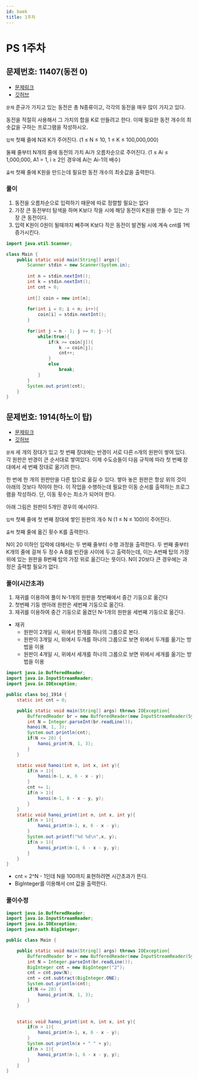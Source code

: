 ```yaml
---
id: baek
title: 1주차
---
```


# PS 1주차

## 문제번호: 11407(동전 0)
- [문제링크](https://www.acmicpc.net/problem/11047)
- [깃허브](https://github.com/sksk713/PS/blob/master/1%EC%A3%BC%EC%B0%A8/11047.java)


`문제`
준규가 가지고 있는 동전은 총 N종류이고, 각각의 동전을 매우 많이 가지고 있다.

동전을 적절히 사용해서 그 가치의 합을 K로 만들려고 한다. 이때 필요한 동전 개수의 최솟값을 구하는 프로그램을 작성하시오.

`입력`
첫째 줄에 N과 K가 주어진다. (1 ≤ N ≤ 10, 1 ≤ K ≤ 100,000,000)

둘째 줄부터 N개의 줄에 동전의 가치 Ai가 오름차순으로 주어진다. (1 ≤ Ai ≤ 1,000,000, A1 = 1, i ≥ 2인 경우에 Ai는 Ai-1의 배수)

`출력`
첫째 줄에 K원을 만드는데 필요한 동전 개수의 최솟값을 출력한다.

### 풀이
1. 동전을 오름차순으로 입력하기 때문에 따로 정렬할 필요는 없다
2. 가장 큰 동전부터 탐색을 하며 K보다 작을 시에 해당 동전이 K원을 만들 수 있는 가장 큰 동전이다.
3. 입력 K원이 0원이 될때까지 빼주며 K보다 작은 동전이 발견될 시에 계속 cnt를 1씩 증가시킨다.

```java    
import java.util.Scanner;

class Main {
    public static void main(String[] args){
        Scanner stdin = new Scanner(System.in);
        
        int n = stdin.nextInt();
        int k = stdin.nextInt();
        int cnt = 0;
        
        int[] coin = new int[n];
        
        for(int i = 0; i < n; i++){
            coin[i] = stdin.nextInt();
        }
        
        for(int j = n - 1; j >= 0; j--){
            while(true){
                if(k >= coin[j]){
                    k -= coin[j];
                    cnt++;
                }
                else
                    break;
            }
        }
        System.out.print(cnt);
    }
}
```

## 문제번호: 1914(하노이 탑)
- [문제링크](https://www.acmicpc.net/problem/1914)
- [깃허브](https://github.com/sksk713/PS/blob/master/1%EC%A3%BC%EC%B0%A8/1914.java)

`문제`
세 개의 장대가 있고 첫 번째 장대에는 반경이 서로 다른 n개의 원판이 쌓여 있다. 각 원판은 반경이 큰 순서대로 쌓여있다. 이제 수도승들이 다음 규칙에 따라 첫 번째 장대에서 세 번째 장대로 옮기려 한다.

한 번에 한 개의 원판만을 다른 탑으로 옮길 수 있다.
쌓아 놓은 원판은 항상 위의 것이 아래의 것보다 작아야 한다.
이 작업을 수행하는데 필요한 이동 순서를 출력하는 프로그램을 작성하라. 단, 이동 횟수는 최소가 되어야 한다.

아래 그림은 원판이 5개인 경우의 예시이다.

`입력`
첫째 줄에 첫 번째 장대에 쌓인 원판의 개수 N (1 ≤ N ≤ 100)이 주어진다.

`출력`
첫째 줄에 옮긴 횟수 K를 출력한다.

N이 20 이하인 입력에 대해서는 두 번째 줄부터 수행 과정을 출력한다. 두 번째 줄부터 K개의 줄에 걸쳐 두 정수 A B를 빈칸을 사이에 두고 출력하는데, 이는 A번째 탑의 가장 위에 있는 원판을 B번째 탑의 가장 위로 옮긴다는 뜻이다. N이 20보다 큰 경우에는 과정은 출력할 필요가 없다.

### 풀이(시간초과)
1. 재귀를 이용하여 풀이 N-1개의 원판을 첫번째에서 중간 기둥으로 옮긴다
2. 첫번째 기둥 맨아래 원판은 세번째 기둥으로 옮긴다.
3. 재귀를 이용하여 중간 기둥으로 옮겼던 N-1개의 원판을 세번째 기둥으로 옮긴다.

- 재귀
    - 원판이 2개일 시, 위에서 한개를 하나의 그룹으로 본다.
    - 원판이 3개일 시, 위에서 두개를 하나의 그룹으로 보면 위에서 두개를 옮기는 방법을 이용
    - 원판이 4개일 시, 위에서 세개를 하나의 그룹으로 보면 위에서 세개를 옮기는 방법을 이용
 

```java
import java.io.BufferedReader;
import java.io.InputStreamReader;
import java.io.IOException;

public class boj_1914 {
    static int cnt = 0;

    public static void main(String[] args) throws IOException{
        BufferedReader br = new BufferedReader(new InputStreamReader(System.in));
        int N = Integer.parseInt(br.readLine());
        hanoi(N, 1, 3);
        System.out.println(cnt);
        if(N <= 20) {
            hanoi_print(N, 1, 3);
        }
    }

    static void hanoi(int n, int x, int y){
        if(n > 1){
            hanoi(n-1, x, 6 - x - y);
        }
        cnt += 1;
        if(n > 1){
            hanoi(n-1, 6 - x - y, y);
        }
    }
    static void hanoi_print(int n, int x, int y){
        if(n > 1){
            hanoi_print(n-1, x, 6 - x - y);
        }
        System.out.printf("%d %d\n",x, y);
        if(n > 1){
            hanoi_print(n-1, 6 - x - y, y);
        }
    }
}
```
- cnt = 2^N - 1인데 N을 100까지 표현하려면 시간초과가 뜬다.
- BigInteger를 이용해서 cnt 값을 출력한다. 

### 풀이수정
```java
import java.io.BufferedReader;
import java.io.InputStreamReader;
import java.io.IOException;
import java.math.BigInteger;

public class Main {

    public static void main(String[] args) throws IOException{
        BufferedReader br = new BufferedReader(new InputStreamReader(System.in));
        int N = Integer.parseInt(br.readLine());
        BigInteger cnt = new BigInteger("2");
        cnt = cnt.pow(N);
        cnt = cnt.subtract(BigInteger.ONE);
        System.out.println(cnt);
        if(N <= 20) {
            hanoi_print(N, 1, 3);
        }
    }


    static void hanoi_print(int n, int x, int y){
        if(n > 1){
            hanoi_print(n-1, x, 6 - x - y);
        }
        System.out.println(x + " " + y);
        if(n > 1){
            hanoi_print(n-1, 6 - x - y, y);
        }
    }
}
```